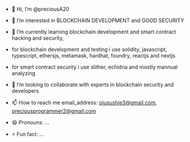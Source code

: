 - 👋 Hi, I’m @preciousA20
- 👀 I’m interested in BLOCKCHAIN DEVELOPMENT and GOOD SECURITY 
- 🌱 I’m currently learning blockchain development and smart contract hacking and security,
- for blockchain development and testing i use solidity, javascript, typescript, ethersjs, metamask, hardhat, foundry, reactjs and nextjs

- for smart contract security i use slither, echidna and mostly mannual analyzing
- 💞️ I’m looking to collaborate with experts in blockchain security and developers
- 📫 How to reach me email_address: piusushie3@gmail.com, preciousprogrammer2@gmail.com
- 😄 Pronouns: ...
- ⚡ Fun fact: ...

<!---
preciousA20/preciousA20 is a ✨ special ✨ repository because its `README.md` (this file) appears on your GitHub profile.
You can click the Preview link to take a look at your changes.
--->
